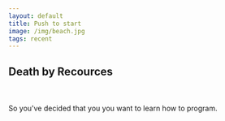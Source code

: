```yaml
---
layout: default
title: Push to start
image: /img/beach.jpg
tags: recent
---
```



<h2>Death by Recources</h2>
<br>
<br>
So you've decided that you you want to learn how to program. 
